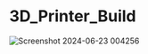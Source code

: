 # 3D_Printer_Build

![Screenshot 2024-06-23 004256](https://github.com/sourabhshanbhogue/3D_Printer_Build/assets/84284202/1c1bb1b5-b2b3-4a44-8ac8-a46648890da7)
